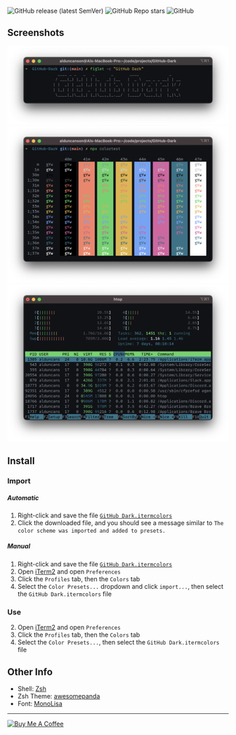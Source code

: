 ![GitHub release (latest SemVer)](https://img.shields.io/github/v/release/alDuncanson/Github-Dark)
![GitHub Repo stars](https://img.shields.io/github/stars/alDuncanson/Github-Dark)
![GitHub](https://img.shields.io/github/license/alDuncanson/GitHub-Dark)

## Screenshots

![figlet output](https://raw.githubusercontent.com/alDuncanson/Github-Dark/main/assets/figlet.png)
![npx colortest output](https://raw.githubusercontent.com/alDuncanson/Github-Dark/70796e6e5d009077d1a09d9d7df281f8a7007789/assets/colortest.png)
![htop output](https://raw.githubusercontent.com/alDuncanson/Github-Dark/main/assets/htop.png)

## Install

### Import

##### Automatic

1. Right-click and save the file [`GitHub Dark.itermcolors`](https://raw.githubusercontent.com/alDuncanson/Github-Dark/main/GitHub%20Dark.itermcolors)
2. Click the downloaded file, and you should see a message similar to `The color scheme was imported and added to presets.`

##### Manual

1. Right-click and save the file [`GitHub Dark.itermcolors`](https://raw.githubusercontent.com/alDuncanson/Github-Dark/main/GitHub%20Dark.itermcolors)
2. Open [iTerm2](https://iterm2.com/) and open `Preferences`
3. Click the `Profiles` tab, then the `Colors` tab
4. Select the `Color Presets...` dropdown and click `import...`, then select the `GitHub Dark.itermcolors` file

### Use

2. Open [iTerm2](https://iterm2.com/) and open `Preferences`
3. Click the `Profiles` tab, then the `Colors` tab
4. Select the `Color Presets...`, then select the `GitHub Dark.itermcolors` file

## Other Info

- Shell: [Zsh](https://www.zsh.org/)
- Zsh Theme: [awesomepanda](https://github.com/ohmyzsh/ohmyzsh/blob/master/themes/awesomepanda.zsh-theme)
- Font: [MonoLisa](https://www.monolisa.dev/)

---

<a href='https://www.buymeacoffee.com/alduncanson' target='_blank'><img src='https://cdn.buymeacoffee.com/buttons/default-orange.png' alt='Buy Me A Coffee' height='34' width='144'></a>
